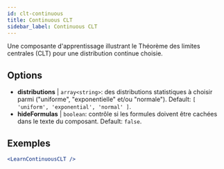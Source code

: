 ```yaml
---
id: clt-continuous
title: Continuous CLT
sidebar_label: Continuous CLT
---
```


Une composante d'apprentissage illustrant le Théorème des limites centrales (CLT) pour une distribution continue choisie.

## Options

* __distributions__ | `array<string>`: des distributions statistiques à choisir parmi ("uniforme", "exponentielle" et/ou "normale"). Default: `[
  'uniform',
  'exponential',
  'normal'
]`.
* __hideFormulas__ | `boolean`: contrôle si les formules doivent être cachées dans le texte du composant. Default: `false`.


## Exemples

```jsx live
<LearnContinuousCLT />
```


